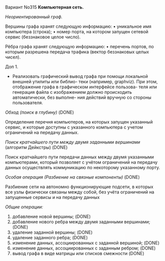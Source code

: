 Вариант No315 
__Компьютерная сеть.__

_Неориентированный граф._

Вершины графа хранят следующую информацию:
• уникальное имя компьютера (строка);
• номер порта, на котором запущен сетевой сервис (беззнаковое целое число).

Рёбра графа хранят следующую информацию:
• перечень портов, по которым разрешена передача трафика (вектор беззнаковых целых чисел).

Доп 1. 
* Реализовать графический вывод графа при помощи локальной внешней утилиты или библио-
теки (например, graphviz). При этом, отображение графа в графическом интерфейсе пользова-
теля или генерация файла с изображением должно происходить автоматически, без выполне-
ния действий вручную со стороны пользователя.

_Обход (поиск в глубину)_ 
(DONE)

Определение перечня компьютеров, на которых запущен указанный сервис, 
и которые доступны с указанного компьютера 
c учетом ограничений на передачу данных.

_Поиск кратчайшего пути между двумя заданными вершинами_ (алгоритм Дейкстры)
(DONE)

Поиск кратчайшего пути передачи данных 
между двумя указанными компьютерами, 
который позволяет с учётом ограничений на передачу данных 
осуществлять коммуникацию по некоторому указанному порту.

_Особая операция (Разбиение на связные компоненты)_ 
(DONE)

Разбиение сети на автономно функционирующие подсети, 
в которых все узлы физически связаны между собой, 
без учёта ограничений на запущенные сервисы и на передачу данных 



_Общие операции:_

1. добавление новой вершины;                                    (DONE)
2. добавление нового ребра между двумя заданными вершинами;     (DONE)
3. удаление заданной вершины;                                   (DONE)
4. удаление заданного ребра;                                    (DONE)
5. изменение данных, ассоциированных с заданной вершиной;       (DONE)
6. изменение данных, ассоциированных с заданным ребром;         (DONE)
7. вывод графа в виде матрицы или списков смежности             (DONE)
